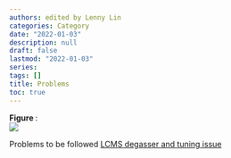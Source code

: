 ```yaml
---
authors: edited by Lenny Lin
categories: Category
date: "2022-01-03"
description: null
draft: false
lastmod: "2022-01-03"
series: 
tags: []
title: Problems
toc: true
---
```


<figcaption><b>Figure </b>: </figcaption>
<img src = "/docs/images/"/>



<!--more-->
Problems to be followed
[LCMS degasser and tuning issue](https://community.agilent.com/technical/lcms/f/forum/3188/lcms-degasser-and-tuning-issue)